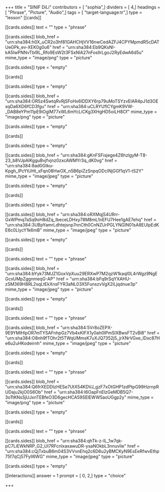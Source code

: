+++
title = "SINIF DiLi"
contributors = [ "sophia",]
dividers = [ 4,]
headings = [ "Phrase", "Picture", "Audio",]
tags = [ "target-language:tr",]
type = "lesson"
[[cards]]

[[cards.sides]]
text = ""
type = "phrase"

[[cards.sides]]
blob_href = "urn:sha384:h0X_uCR2o3hf81GAHCHjVV16nwCedAZFJ4CPYMpmdR5cDATUeGPk_ev-XEK0g0u6"
href = "urn:sha384:Eb9QKsNI-kA5IwPNNvTbl9L_Rfo9EsW2t3FSxNIA27nFosllrLgoJ2RyEdwA6d5u"
mime_type = "image/png"
type = "picture"

[[cards.sides]]
type = "empty"

[[cards]]

[[cards.sides]]
type = "empty"

[[cards.sides]]
blob_href = "urn:sha384:OR5z4SwtqRvRjSFoHx6IDDXY6rp79uMoTSYzvElAR4pJ1d3OExqDa6XD6fCD3fgu"
href = "urn:sha384:uCLRYUflCYgmK9VW-_DAB8eYPm11pE9iOglM77xWL6mYcLiCKg3XHgHD5oiLH8Cf"
mime_type = "image/png"
type = "picture"

[[cards.sides]]
type = "empty"

[[cards]]

[[cards.sides]]
type = "empty"

[[cards.sides]]
blob_href = "urn:sha384:gKnFSFisjege4Z6hzlgyM-T8-23_b8VJpAlKgguBvjfvjnz0zxcAWMYr3q_dK0vg"
href = "urn:sha384:8ad0Gtku-Kpgh_lPcYtUHt_xFqn08HwOX_n5B6piZzSnpqODcINjGGf1qV1-tS2Y"
mime_type = "image/jpeg"
type = "picture"

[[cards.sides]]
type = "empty"

[[cards]]

[[cards.sides]]
type = "empty"

[[cards.sides]]
blob_href = "urn:sha384:oRXMqjS4URrr-GxWPmq7aSq9oH8dZq_lbeceLDHxy78M8mL1nEFU7Hee1gAE7ehq"
href = "urn:sha384:3UBpYamrLdhtejsnp7nnCth0CnNZUrPGLYNGIN01sA8EUlpEdKE6c0LlycY1k6mB"
mime_type = "image/jpeg"
type = "picture"

[[cards.sides]]
type = "empty"

[[cards]]

[[cards.sides]]
text = ""
type = "phrase"

[[cards.sides]]
blob_href = "urn:sha384:bYyk73MJZ1GoxVpXuu29ERXwP7M2qzW1kaqI0L4rWgz9NgEGcxUMpZggnmeqG-AP"
href = "urn:sha384:bFq9rSqYXAHU-zSM369H8RL2sqLtEkXnsFYR3aNL03X5FunszvVgX2iLjqdnue3p"
mime_type = "image/jpeg"
type = "picture"

[[cards.sides]]
type = "empty"

[[cards]]

[[cards.sides]]
text = ""
type = "phrase"

[[cards.sides]]
blob_href = "urn:sha384:5Vr8oZEPX-9E9YMlHlpOR7mTYSAFnhpGz7Vb4xKIFX1y0ah0IPmSlXBwsFT2vBl8"
href = "urn:sha384:O8nh9fTOhr2t5TWqUMmsK7uXJQ7352j5_jrXNrVGxe_lDxc87He6u2uHKodeirnh"
mime_type = "image/jpeg"
type = "picture"

[[cards.sides]]
type = "empty"

[[cards]]

[[cards.sides]]
text = ""
type = "phrase"

[[cards.sides]]
blob_href = "urn:sha384:Q6frXEDDIzHESe7UtX54KDVJ_gzF7xOtGHP1zdPtpG99HzrnpRUDaju2kjO0S6Ob"
href = "urn:sha384:I6OapFnElzGeMDB5Q7-3oTtKNsSjUJxnTEBfeO3D6gecHCA59SElEWW5aoUGgp2y"
mime_type = "image/png"
type = "picture"

[[cards.sides]]
type = "empty"

[[cards]]

[[cards.sides]]
text = ""
type = "phrase"

[[cards.sides]]
blob_href = "urn:sha384:qhTk-z-IL_1w7qk-pC7LiEWkNRP_G2_UI7RFcnlxaxawuDR-ysaNOkbL3nnuvlie"
href = "urn:sha384:cQjTxbuB6m04S3VVvnEhq2c6D6u2yBMCKyN9EsEeRfwvEthp75f7qCj57Fyll6WG"
mime_type = "image/jpeg"
type = "picture"

[[cards.sides]]
type = "empty"

[[interactions]]
answer = 1
prompt = [ 0, 2,]
type = "choice"

+++
